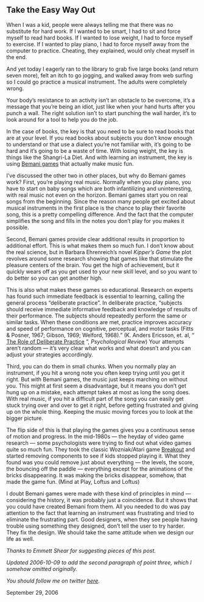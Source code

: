 ## Take the Easy Way Out

When I was a kid, people were always telling me that there was no substitute for hard work. If I wanted to be smart, I had to sit and force myself to read hard books. If I wanted to lose weight, I had to force myself to exercise. If I wanted to play piano, I had to force myself away from the computer to practice. Cheating, they explained, would only cheat myself in the end.

And yet today I eagerly ran to the library to grab five large books (and return seven more), felt an itch to go jogging, and walked away from web surfing so I could go practice a musical instrument. The adults were completely wrong.

Your body’s resistance to an activity isn’t an obstacle to be overcome, it’s a message that you’re being an idiot, just like when your hand hurts after you punch a wall. The right solution isn’t to start punching the wall harder, it’s to look around for a tool to help you do the job.

In the case of books, the key is that you need to be sure to read books that are at your level. If you read books about subjects you don’t know enough to understand or that use a dialect you’re not familiar with, it’s going to be hard and it’s going to be a waste of time. With losing weight, the key is things like the Shangri-La Diet. And with learning an instrument, the key is using [Bemani games](http://en.wikipedia.org/wiki/Bemani) that actually make music fun.

I’ve discussed the other two in other places, but why do Bemani games work? First, you’re playing real music. Normally when you play piano, you have to start on baby songs which are both infantilizing and uninteresting, with real music not even on the horizon. Bemani games start you on real songs from the beginning. Since the reason many people get excited about musical instruments in the first place is the chance to play their favorite song, this is a pretty compelling difference. And the fact that the computer simplifies the song and fills in the notes you don’t play for you makes it possible.

Second, Bemani games provide clear additional results in proportion to additional effort. This is what makes them so much fun. I don’t know about the real science, but in Barbara Ehrenreich’s novel _Kipper’s Game_ the plot revolves around some research showing that games like that stimulate the pleasure centers of the brain. You get the high of achievement, but it quickly wears off as you get used to your new skill level, and so you want to do better so you can get another high.

This is also what makes these games so educational. Research on experts has found such immediate feedback is essential to learning, calling the general process “deliberate practice”. In deliberate practice, “subjects should receive immediate informative feedback and knowledge of results of their performance. The subjects should repeatedly perform the same or similar tasks. When these conditions are met, practice improves accuracy and speed of performance on cognitive, perceptual, and motor tasks (Fitts & Posner, 1967; Gibson, 1969; Welford, 1968).” (K. Anders Ericsson, et. al, “ [The Role of Deliberate Practice](http://www.freakonomics.com/pdf/DeliberatePractice\(PsychologicalReview\).pdf) ”, _Psychological Review_) Your attempts aren’t random — it’s very clear what works and what doesn’t and you can adjust your strategies accordingly.

Third, you can do them in small chunks. When you normally play an instrument, if you hit a wrong note you often keep trying until you get it right. But with Bemani games, the music just keeps marching on without you. This might at first seem a disadvantage, but it means you don’t get hung up on a mistake, each attempt takes at most as long the song does. With real music, if you hit a difficult part of the song you can easily get stuck trying over and over to get it right, before getting frustrated and giving up on the whole thing. Keeping the music moving forces you to look at the bigger picture.

The flip side of this is that playing the games gives you a continuous sense of motion and progress. In the mid-1980s — the heyday of video game research — some psychologists were trying to find out what video games quite so much fun. They took the classic Wozniak/Atari game [Breakout](http://en.wikipedia.org/wiki/Breakout) and started removing components to see if kids stopped playing it. What they found was you could remove just about everything — the levels, the score, the bouncing off the paddle — everything except for the animations of the bricks disappearing. It was making the bricks disappear, somehow, that made the game fun. (Mind at Play, Loftus and Loftus)

I doubt Bemani games were made with these kind of principles in mind — considering the history, it was probably just a coincidence. But it shows that you could have created Bemani from them. All you needed to do was pay attention to the fact that learning an instrument was frustrating and tried to eliminate the frustrating part. Good designers, when they see people having trouble using something they designed, don’t tell the user to try harder. They fix the design. We should take the same attitude when we design our life as well.

_Thanks to Emmett Shear for suggesting pieces of this post._

_Updated 2006-10-09 to add the second paragraph of point three, which I somehow omitted originally._

_You should follow me on twitter [here](http://twitter.com/aaronsw)._

September 29, 2006